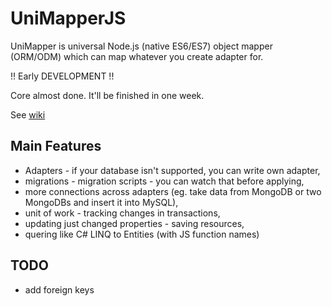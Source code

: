 # UniMapperJS
UniMapper is universal Node.js (native ES6/ES7) object mapper (ORM/ODM) which can map whatever you create adapter for.

!! Early DEVELOPMENT !!

Core almost done. It'll be finished in one week.

See [wiki](https://github.com/Hookyns/unimapperjs/wiki)


## Main Features
- Adapters - if your database isn't supported, you can write own adapter,
- migrations - migration scripts - you can watch that before applying,
- more connections across adapters (eg. take data from MongoDB or two MongoDBs and insert it into MySQL),
- unit of work - tracking changes in transactions,
- updating just changed properties - saving resources,
- quering like C# LINQ to Entities (with JS function names)


## TODO
- add foreign keys


